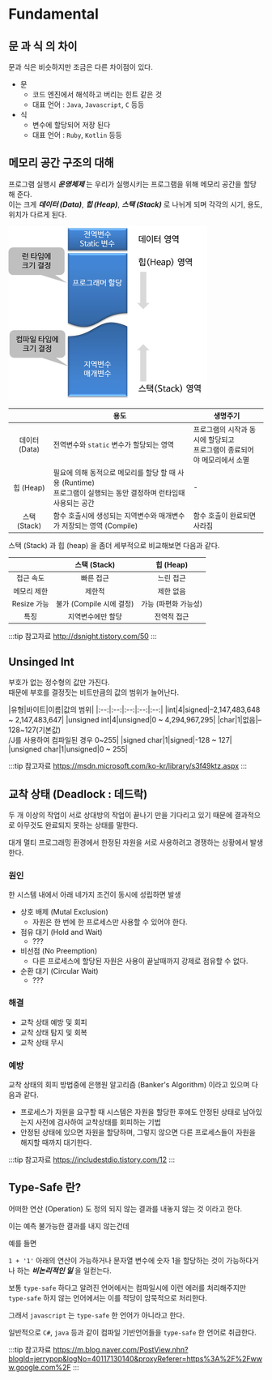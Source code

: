 # Fundamental

## 문 과 식 의 차이

문과 식은 비슷하지만 조금은 다른 차이점이 있다.

* 문
  * 코드 엔진에서 해석하고 버리는 힌트 같은 것
  * 대표 언어 : `Java`, `Javascript`, `C` 등등
* 식
  * 변수에 할당되어 저장 된다
  * 대표 언어 : `Ruby`, `Kotlin` 등등

## 메모리 공간 구조의 대해

프로그램 실행시 _**운영체제**_ 는 우리가 실행시키는 프로그램을 위해 메모리 공간을 할당 해 준다.  
이는 크게 _**데이터 (Data)**_, _**힙 (Heap)**_, _**스택 (Stack)**_ 로 나뉘게 되며 각각의 시기, 용도, 위치가 다르게 된다.

![메모리공간](/img/A017.png)

||용도|생명주기|
|:--:|--|--|
|데이터 (Data)|전역변수와 `static` 변수가 할당되는 영역|프로그램의 시작과 동시에 할당되고<br>프로그램이 종료되어야 메모리에서 소멸|
|힙 (Heap)|필요에 의해 동적으로 메모리를 할당 할 때 사용 (Runtime)<br/>프로그램이 실행되는 동안 결정하며 런타임때 사용되는 공간|-|
|스택 (Stack)|함수 호출시에 생성되는 지역변수와 매개변수가 저장되는 영역 (Compile)|함수 호출이 완료되면 사라짐|

스택 (Stack) 과 힙 (heap) 을 좀더 세부적으로 비교해보면 다음과 같다.

||스택 (Stack)|힙 (Heap)|
|:--:|:--:|:--:|
|접근 속도|빠른 접근|느린 접근|
|메모리 제한|제한적|제한 없음|
|Resize 가능|불가 (Compile 시에 결정)|가능 (파편화 가능성)|
|특징|지역변수에만 할당|전역적 접근|

:::tip 참고자료
<http://dsnight.tistory.com/50>
:::

## Unsinged Int

부호가 없는 정수형의 값만 가진다.  
때문에 부호를 결정짓는 비트만큼의 값의 범위가 늘어난다.

|유형|바이트|이름|값의 범위|
|:--:|:--:|:--:|:--:|:--:|
|int|4|signed|–2,147,483,648 ~ 2,147,483,647|
|unsigned int|4|unsigned|0 ~ 4,294,967,295|
|char|1|없음|–128~127(기본값)<br>/J를 사용하여 컴파일된 경우 0~255|
|signed char|1|signed|-128 ~ 127|
|unsigned char|1|unsigned|0 ~ 255|

:::tip 참고자료
<https://msdn.microsoft.com/ko-kr/library/s3f49ktz.aspx>
:::

## 교착 상태 (Deadlock : 데드락)

두 개 이상의 작업이 서로 상대방의 작업이 끝나기 만을 기다리고 있기 때문에 결과적으로 아무것도 완료되지 못하는 상태를 말한다.

대개 멀티 프로그래밍 환경에서 한정된 자원을 서로 사용하려고 경쟁하는 상황에서 발생한다.

### 원인

한 시스템 내에서 아래 네가지 조건이 동시에 성립하면 발생

* 상호 배제 (Mutal Exclusion)
  * 자원은 한 번에 한 프로세스만 사용할 수 있어야 한다.
* 점유 대기 (Hold and Wait)
  * ???
* 비선점 (No Preemption)
  * 다른 프로세스에 할당된 자원은 사용이 끝날때까지 강제로 점유할 수 없다.
* 순환 대기 (Circular Wait)
  * ???

### 해결

* 교착 상태 예방 및 회피
* 교착 상태 탐지 및 회복
* 교착 상태 무시

### 예방

교착 상태의 회피 방법중에 은행원 알고리즘 (Banker's Algorithm) 이라고 있으며 다음과 같다.

* 프로세스가 자원을 요구할 때 시스템은 자원을 할당한 후에도 안정된 상태로 남아있는지 사전에 검사하여 교착상태를 회피하는 기법
* 안정된 상태에 있으면 자원을 할당하며, 그렇지 않으면 다른 프로세스들이 자원을 해지할 때까지 대기한다.

:::tip 참고자료
<https://includestdio.tistory.com/12>
:::

## Type-Safe 란?

어떠한 연산 (Operation) 도 정의 되지 않는 결과를 내놓지 않는 것 이라고 한다.

이는 예측 불가능한 결과를 내지 않는건데

예를 들면

`1 + '1'` 아래의 연산이 가능하거나 문자열 변수에 숫자 1을 할당하는 것이 가능하다거나 하는 _**비논리적인 일**_ 을 일컫는다.

보통 `type-safe` 하다고 알려진 언어에서는 컴파일시에 이런 에러를 처리해주지만 `type-safe` 하지 않는 언어에서는 이를 적당이 암묵적으로 처리한다.

그래서 `javascript` 는 `type-safe` 한 언어가 아니라고 한다.

일반적으로 `C#`, `java` 등과 같이 컴파일 기반언어들을 `type-safe` 한 언어로 취급한다.

:::tip 참고자료
<https://m.blog.naver.com/PostView.nhn?blogId=jerrypop&logNo=40117130140&proxyReferer=https%3A%2F%2Fwww.google.com%2F>
:::